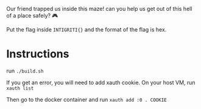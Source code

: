 Our friend trapped us inside this maze! can you help us get out of this hell of a place safely? 🎮

Put the flag inside `INTIGRITI{}` and the format of the flag is hex.


# Instructions
run `./build.sh`

If you get an error, you will need to add xauth cookie. On your host VM, run `xauth list`

Then go to the docker container and run `xauth add :0 . COOKIE`
